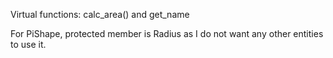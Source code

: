 Virtual functions: calc_area() and get_name

For PiShape, protected member is Radius as I do not want any other entities to use it.